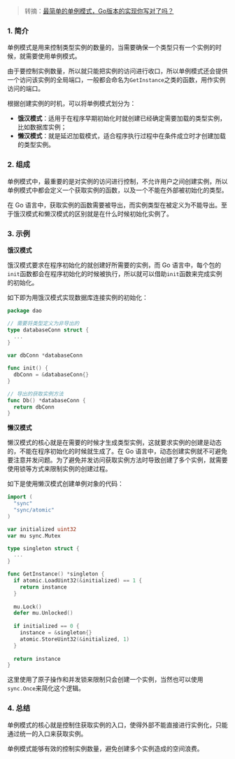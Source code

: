 > 转摘：[最简单的单例模式，Go版本的实现你写对了吗？](https://mp.weixin.qq.com/s/1ZuhUA9Lt2uLFlamIY6fLQ)

### 1. 简介

单例模式是用来控制类型实例的数量的，当需要确保一个类型只有一个实例的时候，就需要使用单例模式。

由于要控制实例数量，所以就只能把实例的访问进行收口，所以单例模式还会提供一个访问该实例的全局端口，一般都会命名为`GetInstance`之类的函数，用作实例访问的端口。

根据创建实例的时机，可以将单例模式划分为：

* **饿汉模式**：适用于在程序早期初始化时就创建已经确定需要加载的类型实例，比如数据库实例；
* **懒汉模式**：就是延迟加载模式，适合程序执行过程中在条件成立时才创建加载的类型实例。

### 2. 组成

单例模式中，最重要的是对实例的访问进行控制，不允许用户之间创建实例，所以单例模式中都会定义一个获取实例的函数，以及一个不能在外部被初始化的类型。

在 Go 语言中，获取实例的函数需要被导出，而实例类型在被定义为不能导出。至于饿汉模式和懒汉模式的区别就是在什么时候初始化实例了。

### 3. 示例

**饿汉模式**

饿汉模式要求在程序初始化的就创建好所需要的实例，而 Go 语言中，每个包的`init`函数都会在程序初始化的时候被执行，所以就可以借助`init`函数来完成实例的初始化。

如下即为用饿汉模式实现数据库连接实例的初始化：

```go
package dao

// 需要将类型定义为非导出的
type databaseConn struct {
  ...
}

var dbConn *databaseConn

func init() {
  dbConn = &databaseConn{}
}

// 导出的获取实例方法
func Db() *databaseConn {
  return dbConn
}
```

**懒汉模式**

懒汉模式的核心就是在需要的时候才生成类型实例，这就要求实例的创建是动态的，不能在程序初始化的时候就生成了。在 Go 语言中，动态创建实例就不可避免要注意并发问题。为了避免并发访问获取实例方法时导致创建了多个实例，就需要使用锁等方式来限制实例的创建过程。

如下是使用懒汉模式创建单例对象的代码：

```go
import (
  "sync"
  "sync/atomic"
)

var initialized uint32
var mu sync.Mutex

type singleton struct {
  ...
}

func GetInstance() *singleton {
  if atomic.LoadUint32(&initialized) == 1 {
    return instance
  }
  
  mu.Lock()
  defer mu.Unlocked()
  
  if initialized == 0 {
    instance = &singleton{}
    atomic.StoreUint32(&initialized, 1)
  }
  
  return instance
}
```

这里使用了原子操作和并发锁来限制只会创建一个实例，当然也可以使用`sync.Once`来简化这个逻辑。

### 4. 总结

单例模式的核心就是控制住获取实例的入口，使得外部不能直接进行实例化，只能通过统一的入口来获取实例。

单例模式能够有效的控制实例数量，避免创建多个实例造成的空间浪费。